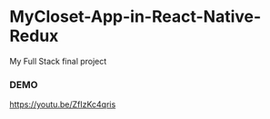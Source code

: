 # MyCloset-App-in-React-Native-Redux
My Full Stack final project

### DEMO
https://youtu.be/ZfIzKc4qris
